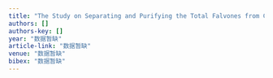 ```yaml
---
title: "The Study on Separating and Purifying the Total Falvones from Crataegus Pinnatifida Bge by Macroreticular Adsorbents [J]"
authors: []
authors-key: []
year: "数据暂缺"
article-link: "数据暂缺"
venue: "数据暂缺"
bibex: "数据暂缺"
---
```

